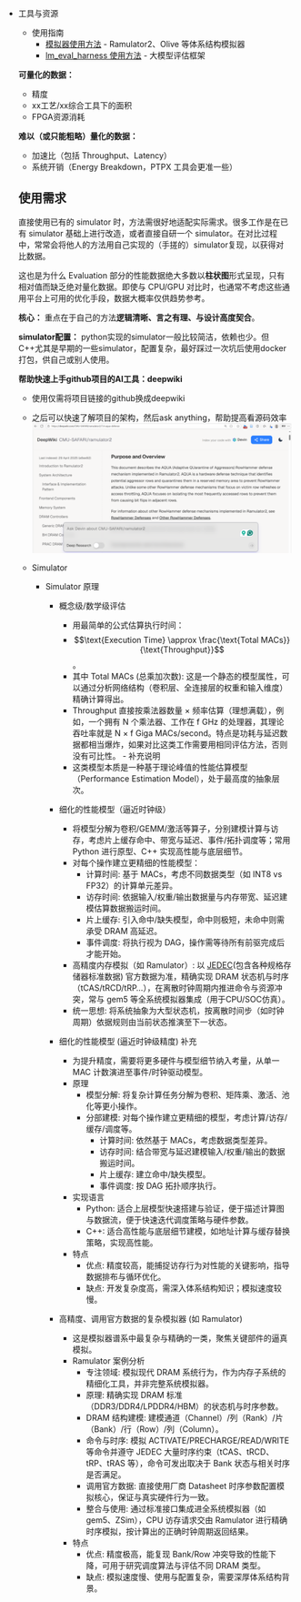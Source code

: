  - 工具与资源
   - 使用指南
     - [模拟器使用方法](simulators.md) - Ramulator2、Olive 等体系结构模拟器
     - [lm_eval_harness 使用方法](lm_eval_harness.md) - 大模型评估框架

    **可量化的数据：**
    - 精度
    - xx工艺/xx综合工具下的面积
    - FPGA资源消耗

    **难以（或只能粗略）量化的数据：**
    - 加速比（包括 Throughput、Latency）
    - 系统开销（Energy Breakdown，PTPX 工具会更准一些）

    ## 使用需求

    直接使用已有的 simulator 时，方法需很好地适配实际需求。很多工作是在已有 simulator 基础上进行改造，或者直接自研一个 simulator。在对比过程中，常常会将他人的方法用自己实现的（手搓的）simulator复现，以获得对比数据。

    这也是为什么 Evaluation 部分的性能数据绝大多数以**柱状图**形式呈现，只有相对值而缺乏绝对量化数据。即使与 CPU/GPU 对比时，也通常不考虑这些通用平台上可用的优化手段，数据大概率仅供趋势参考。

    **核心：** 重点在于自己的方法**逻辑清晰、言之有理、与设计高度契合**。

      **simulator配置：**
        python实现的simulator一般比较简洁，依赖也少。但C++尤其是早期的一些simulator，配置复杂，最好踩过一次坑后使用docker打包，供自己或别人使用。

    **帮助快速上手github项目的AI工具：deepwiki**
    - 使用仅需将项目链接的github换成deepwiki
    - 之后可以快速了解项目的架构，然后ask anything，帮助提高看源码效率
    ![deepsiki](./images/deepwiki.png)

   - Simulator
     - Simulator 原理
       - 概念级/数学级评估
         - 用最简单的公式估算执行时间：
         - $$\text{Execution Time} \approx \frac{\text{Total MACs}}{\text{Throughput}}$$。
         - 其中 Total MACs (总乘加次数): 这是一个静态的模型属性，可以通过分析网络结构（卷积层、全连接层的权重和输入维度）精确计算得出。
         - Throughput 直接按乘法器数量 × 频率估算（理想满载），例如，一个拥有 N 个乘法器、工作在 f GHz 的处理器，其理论吞吐率就是 N × f Giga MACs/second。特点是功耗与延迟数据都相当爆炸，如果对比这类工作需要用相同评估方法，否则没有可比性。
                - 补充说明
         - 这类模型本质是一种基于理论峰值的性能估算模型（Performance Estimation Model），处于最高度的抽象层次。

       - 细化的性能模型（逼近时钟级）
         - 将模型分解为卷积/GEMM/激活等算子，分别建模计算与访存，考虑片上缓存命中、带宽与延迟、事件/拓扑调度等；常用 Python 进行原型、C++ 实现高性能与底层细节。
         - 对每个操作建立更精细的性能模型：
           - 计算时间: 基于 MACs，考虑不同数据类型（如 INT8 vs FP32）的计算单元差异。
           - 访存时间: 依据输入/权重/输出数据量与内存带宽、延迟建模估算数据搬运时间。
           - 片上缓存: 引入命中/缺失模型，命中则极短，未命中则需承受 DRAM 高延迟。
           - 事件调度: 将执行视为 DAG，操作需等待所有前驱完成后才能开始。
         - 高精度内存模拟（如 Ramulator）: 以 [JEDEC](https://www.jedec.org/)(包含各种规格存储器标准数据) 官方数据为准，精确实现 DRAM 状态机与时序（tCAS/tRCD/tRP…），在离散时钟周期内推进命令与资源冲突，常与 gem5 等全系统模拟器集成（用于CPU/SOC仿真）。
         - 统一思想: 将系统抽象为大型状态机，按离散时间步（如时钟周期）依据规则由当前状态推演至下一状态。

       - 细化的性能模型 (逼近时钟级精度) 补充
         - 为提升精度，需要将更多硬件与模型细节纳入考量，从单一 MAC 计数演进至事件/时钟驱动模型。
         - 原理
           - 模型分解: 将复杂计算任务分解为卷积、矩阵乘、激活、池化等更小操作。
           - 分部建模: 对每个操作建立更精细的模型，考虑计算/访存/缓存/调度等。
             - 计算时间: 依然基于 MACs，考虑数据类型差异。
             - 访存时间: 结合带宽与延迟建模输入/权重/输出的数据搬运时间。
             - 片上缓存: 建立命中/缺失模型。
             - 事件调度: 按 DAG 拓扑顺序执行。
         - 实现语言
           - Python: 适合上层模型快速搭建与验证，便于描述计算图与数据流，便于快速迭代调度策略与硬件参数。
           - C++: 适合高性能与底层细节建模，如地址计算与缓存替换策略，实现高性能。
         - 特点
           - 优点: 精度较高，能捕捉访存行为对性能的关键影响，指导数据排布与循环优化。
           - 缺点: 开发复杂度高，需深入体系结构知识；模拟速度较慢。
       - 高精度、调用官方数据的复杂模拟器 (如 Ramulator)
         - 这是模拟器谱系中最复杂与精确的一类，聚焦关键部件的逼真模拟。
         - Ramulator 案例分析
           - 专注领域: 模拟现代 DRAM 系统行为，作为内存子系统的精细化工具，并非完整系统模拟器。
           - 原理: 精确实现 DRAM 标准（DDR3/DDR4/LPDDR4/HBM）的状态机与时序参数。
           - DRAM 结构建模: 建模通道（Channel）/列（Rank）/片（Bank）/行（Row）/列（Column）。
           - 命令与时序: 模拟 ACTIVATE/PRECHARGE/READ/WRITE 等命令并遵守 JEDEC 大量时序约束（tCAS、tRCD、tRP、tRAS 等），命令可发出取决于 Bank 状态与相关时序是否满足。
           - 调用官方数据: 直接使用厂商 Datasheet 时序参数配置模拟核心，保证与真实硬件行为一致。
           - 整合与使用: 通过标准接口集成进全系统模拟器（如 gem5、ZSim），CPU 访存请求交由 Ramulator 进行精确时序模拟，按计算出的正确时钟周期返回结果。
         - 特点
           - 优点: 精度极高，能复现 Bank/Row 冲突导致的性能下降，可用于研究调度算法与评估不同 DRAM 类型。
           - 缺点: 模拟速度慢、使用与配置复杂，需要深厚体系结构背景。

